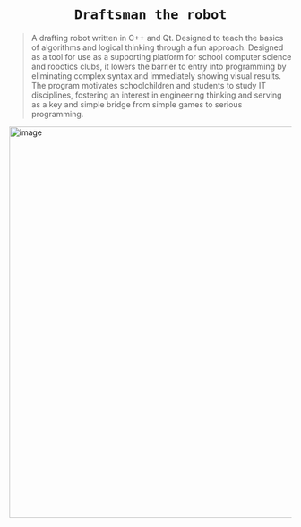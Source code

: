 <div align="center">

# `Draftsman the robot`

</div>


> A drafting robot written in C++ and Qt. Designed to teach the basics of algorithms and logical thinking through a fun approach. Designed as a tool for use as a supporting platform for school computer science and robotics clubs, it lowers the barrier to entry into programming by eliminating complex syntax and immediately showing visual results. The program motivates schoolchildren and students to study IT disciplines, fostering an interest in engineering thinking and serving as a key and simple bridge from simple games to serious programming.


<img width="1046" height="700" alt="image" src="https://github.com/user-attachments/assets/0fa5f7aa-f7ce-47f8-a735-56c06b85d0c4" />

